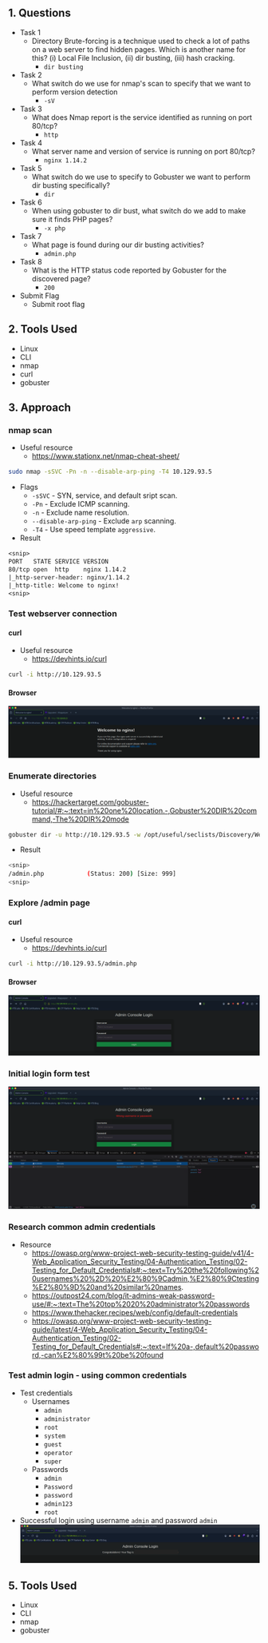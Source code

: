 ## 1. Questions
- Task 1
	- Directory Brute-forcing is a technique used to check a lot of paths on a web server to find hidden pages. Which is another name for this? (i) Local File Inclusion, (ii) dir busting, (iii) hash cracking.
		- `dir busting`
- Task 2
	- What switch do we use for nmap's scan to specify that we want to perform version detection
		- `-sV`
- Task 3
	- What does Nmap report is the service identified as running on port 80/tcp?
		- `http`
- Task 4
	- What server name and version of service is running on port 80/tcp?
		- `nginx 1.14.2`
- Task 5
	- What switch do we use to specify to Gobuster we want to perform dir busting specifically?
		- `dir`
- Task 6
	- When using gobuster to dir bust, what switch do we add to make sure it finds PHP pages?
		- `-x php`
- Task 7
	- What page is found during our dir busting activities?
		- `admin.php`
- Task 8
	- What is the HTTP status code reported by Gobuster for the discovered page?
		- `200`
- Submit Flag
	- Submit root flag
## 2. Tools Used
- Linux
- CLI
- nmap
- curl
- gobuster
## 3. Approach
### nmap scan
- Useful resource
	- https://www.stationx.net/nmap-cheat-sheet/
```bash
sudo nmap -sSVC -Pn -n --disable-arp-ping -T4 10.129.93.5
```
- Flags
	- `-sSVC` - SYN, service, and default sript scan.
	- `-Pn` - Exclude ICMP scanning.
	- `-n` - Exclude name resolution.
	- `--disable-arp-ping` - Exclude `arp` scanning.
	- `-T4` - Use speed template `aggressive`.
- Result
```
<snip>
PORT   STATE SERVICE VERSION
80/tcp open  http    nginx 1.14.2
|_http-server-header: nginx/1.14.2
|_http-title: Welcome to nginx!
<snip>
```
### Test webserver connection
#### curl
-  Useful resource
	- https://devhints.io/curl
```bash
curl -i http://10.129.93.5
```
#### Browser
![](../Assets/Screenshot%202025-09-16%20at%2022.08.28.png)
### Enumerate directories
- Useful resource
	- https://hackertarget.com/gobuster-tutorial/#:~:text=in%20one%20location.-,Gobuster%20DIR%20command,-The%20DIR%20mode
```bash
gobuster dir -u http://10.129.93.5 -w /opt/useful/seclists/Discovery/Web-Content/common.txt
```
- Result
```bash
<snip>
/admin.php            (Status: 200) [Size: 999]
<snip>
```
### Explore /admin page
#### curl
-  Useful resource
	- https://devhints.io/curl
```bash
curl -i http://10.129.93.5/admin.php
```
#### Browser
![](../Assets/Screenshot%202025-09-16%20at%2022.07.17.png)
### Initial login form test
![](../Assets/Screenshot%202025-09-16%20at%2022.00.30.png)
### Research common admin credentials
- Resource
	- https://owasp.org/www-project-web-security-testing-guide/v41/4-Web_Application_Security_Testing/04-Authentication_Testing/02-Testing_for_Default_Credentials#:~:text=Try%20the%20following%20usernames%20%2D%20%E2%80%9Cadmin,%E2%80%9Ctesting%E2%80%9D%20and%20similar%20names.
	- https://outpost24.com/blog/it-admins-weak-password-use/#:~:text=The%20top%2020%20administrator%20passwords
	- https://www.thehacker.recipes/web/config/default-credentials
	- https://owasp.org/www-project-web-security-testing-guide/latest/4-Web_Application_Security_Testing/04-Authentication_Testing/02-Testing_for_Default_Credentials#:~:text=If%20a-,default%20password,-can%E2%80%99t%20be%20found
### Test admin login - using common credentials
- Test credentials
	- Usernames
		- `admin`
		- `administrator`
		- `root`
		- `system`
		- `guest`
		- `operator`
		- `super`
	- Passwords
		- `admin`
		- `Password`
		- `password`
		- `admin123`
		- `root`
- Successful login using username `admin` and password `admin`
![](../Assets/Screenshot%202025-09-16%20at%2022.06.02.png)
## 5. Tools Used
- Linux
- CLI
- nmap
- gobuster
